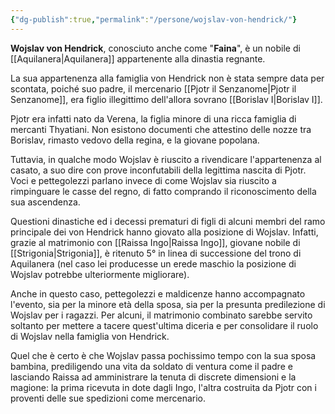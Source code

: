 ```yaml
---
{"dg-publish":true,"permalink":"/persone/wojslav-von-hendrick/"}
---
```


**Wojslav von Hendrick**, conosciuto anche come "**Faina**", è un nobile di [[Aquilanera\|Aquilanera]] appartenente alla dinastia regnante. 

La sua appartenenza alla famiglia von Hendrick non è stata sempre data per scontata, poiché suo padre, il mercenario [[Pjotr il Senzanome\|Pjotr il Senzanome]], era figlio illegittimo dell'allora sovrano [[Borislav I\|Borislav I]]. 

Pjotr era infatti nato da Verena, la figlia minore di una ricca famiglia di mercanti Thyatiani. Non esistono documenti che attestino delle nozze tra Borislav, rimasto vedovo della regina, e la giovane popolana. 

Tuttavia, in qualche modo Wojslav è riuscito a rivendicare l'appartenenza al casato, a suo dire con prove inconfutabili della legittima nascita di Pjotr. Voci e pettegolezzi parlano invece di come Wojslav sia riuscito a rimpinguare le casse del regno, di fatto comprando il riconoscimento della sua ascendenza. 

Questioni dinastiche ed i decessi prematuri di figli di alcuni membri del ramo principale dei von Hendrick hanno giovato alla posizione di Wojslav. Infatti, grazie al matrimonio con [[Raissa Ingo\|Raissa Ingo]], giovane nobile di [[Strigonia\|Strigonia]], è ritenuto 5° in linea di successione del trono di Aquilanera (nel caso lei producesse un erede maschio la posizione di Wojslav potrebbe ulteriormente migliorare). 

Anche in questo caso, pettegolezzi e maldicenze hanno accompagnato l'evento, sia per la minore età della sposa, sia per la presunta predilezione di Wojslav per i ragazzi. Per alcuni, il matrimonio combinato sarebbe servito soltanto per mettere a tacere quest'ultima diceria e per consolidare il ruolo di Wojslav nella famiglia von Hendrick. 

Quel che è certo è che Wojslav passa pochissimo tempo con la sua sposa bambina, prediligendo una vita da soldato di ventura come il padre e lasciando Raissa ad amministrare la tenuta di discrete dimensioni e la magione: la prima ricevuta in dote dagli Ingo, l'altra costruita da Pjotr con i proventi delle sue spedizioni come mercenario. 